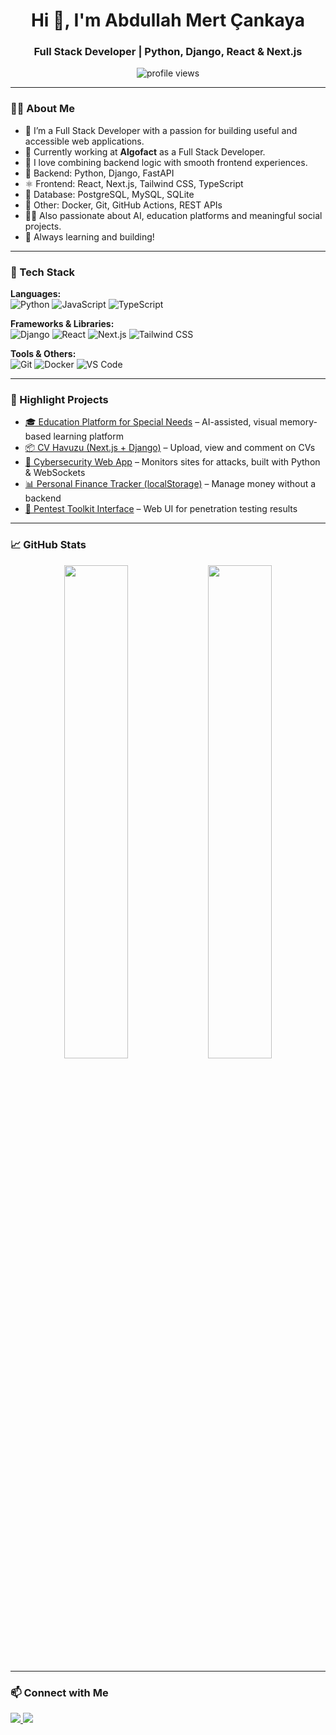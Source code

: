 <h1 align="center">Hi 👋, I'm Abdullah Mert Çankaya</h1>
<h3 align="center">Full Stack Developer | Python, Django, React & Next.js</h3>

<p align="center">
  <img src="https://komarev.com/ghpvc/?username=mertabdullahA&label=Profile%20views&color=0e75b6&style=flat" alt="profile views" />
</p>

---

### 🧑‍💻 About Me

- 🔧 I’m a Full Stack Developer with a passion for building useful and accessible web applications.
- 💼 Currently working at **Algofact** as a Full Stack Developer.
- 🧠 I love combining backend logic with smooth frontend experiences.
- 🐍 Backend: Python, Django, FastAPI  
- ⚛️ Frontend: React, Next.js, Tailwind CSS, TypeScript
- 🐘 Database: PostgreSQL, MySQL, SQLite
- 🐧 Other: Docker, Git, GitHub Actions, REST APIs
- 👨‍🏫 Also passionate about AI, education platforms and meaningful social projects.
- 🌱 Always learning and building!

---

### 🔨 Tech Stack

**Languages:**  
![Python](https://img.shields.io/badge/-Python-3776AB?style=flat&logo=python&logoColor=white)
![JavaScript](https://img.shields.io/badge/-JavaScript-F7DF1E?style=flat&logo=javascript&logoColor=black)
![TypeScript](https://img.shields.io/badge/-TypeScript-3178C6?style=flat&logo=typescript&logoColor=white)

**Frameworks & Libraries:**  
![Django](https://img.shields.io/badge/-Django-092E20?style=flat&logo=django&logoColor=white)
![React](https://img.shields.io/badge/-React-61DAFB?style=flat&logo=react&logoColor=black)
![Next.js](https://img.shields.io/badge/-Next.js-000000?style=flat&logo=next.js&logoColor=white)
![Tailwind CSS](https://img.shields.io/badge/-Tailwind-38B2AC?style=flat&logo=tailwind-css&logoColor=white)

**Tools & Others:**  
![Git](https://img.shields.io/badge/-Git-F05032?style=flat&logo=git&logoColor=white)
![Docker](https://img.shields.io/badge/-Docker-2496ED?style=flat&logo=docker&logoColor=white)
![VS Code](https://img.shields.io/badge/-VS%20Code-007ACC?style=flat&logo=visual-studio-code&logoColor=white)

---

### 📌 Highlight Projects

- [🎓 Education Platform for Special Needs](https://github.com/mertabdullahA) – AI-assisted, visual memory-based learning platform  
- [📦 CV Havuzu (Next.js + Django)](https://github.com/mertabdullahA/cv-havuzu) – Upload, view and comment on CVs  
- [🔐 Cybersecurity Web App](https://github.com/mertabdullahA) – Monitors sites for attacks, built with Python & WebSockets  
- [📊 Personal Finance Tracker (localStorage)](https://github.com/mertabdullahA) – Manage money without a backend  
- [🧪 Pentest Toolkit Interface](https://github.com/mertabdullahA) – Web UI for penetration testing results  

---

### 📈 GitHub Stats

<p align="center">
  <img src="https://github-readme-stats.vercel.app/api?username=mertabdullahA&show_icons=true&theme=tokyonight" width="45%"/>
  <img src="https://github-readme-stats.vercel.app/api/top-langs/?username=mertabdullahA&layout=compact&theme=tokyonight" width="45%"/>
</p>

---

### 📫 Connect with Me

<p align="left">
  <a href="https://www.linkedin.com/in/mertabdullah" target="_blank">
    <img src="https://img.shields.io/badge/LinkedIn-0A66C2?style=flat&logo=linkedin&logoColor=white" />
  </a>
  <a href="mailto:mertabdullahcankaya@gmail.com">
    <img src="https://img.shields.io/badge/Email-D14836?style=flat&logo=gmail&logoColor=white" />
  </a>
</p>
